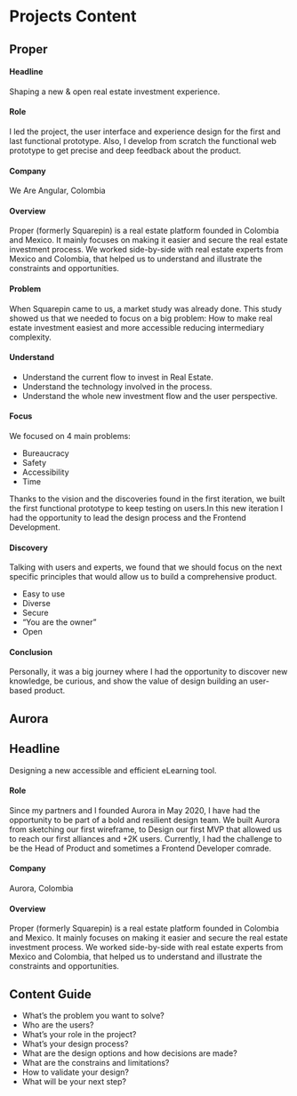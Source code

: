 # Projects Content

## Proper

#### Headline

Shaping a new & open real estate investment experience.

#### Role

I led the project, the user interface and experience design for the first and last functional prototype. Also, I develop from scratch the functional web prototype to get precise and deep feedback about the product.

#### Company

We Are Angular, Colombia

#### Overview

Proper (formerly Squarepin) is a real estate platform founded in Colombia and Mexico. It mainly focuses on making it easier and secure the real estate investment process. We worked side-by-side with real estate experts from Mexico and Colombia, that helped us to understand and illustrate the constraints and opportunities.

#### Problem

When Squarepin came to us, a market study was already done. This study showed us that we needed to focus on a big problem: How to make real estate investment easiest and more accessible reducing intermediary complexity.

#### Understand

- Understand the current flow to invest in Real Estate.
- Understand the technology involved in the process.
- Understand the whole new investment flow and the user perspective.

#### Focus

We focused on 4 main problems:

- Bureaucracy
- Safety
- Accessibility
- Time

Thanks to the vision and the discoveries found in the first iteration, we built the first functional prototype to keep testing on users.In this new iteration I had the opportunity to lead the design process and the Frontend Development.

#### Discovery

Talking with users and experts, we found that we should focus on the next specific principles that would allow us to build a comprehensive product.

- Easy to use
- Diverse
- Secure
- “You are the owner”
- Open

#### Conclusion

Personally, it was a big journey where I had the opportunity to discover new knowledge, be curious, and show the value of design building an user-based product.

## Aurora

## Headline

Designing a new accessible and efficient eLearning tool.

#### Role

Since my partners and I founded Aurora in May 2020, I have had the opportunity to be part of a bold and resilient design team. We built Aurora from sketching our first wireframe, to Design our first MVP that allowed us to reach our first alliances and +2K users. Currently, I had the challenge to be the Head of Product and sometimes a Frontend Developer comrade.

#### Company

Aurora, Colombia

#### Overview

Proper (formerly Squarepin) is a real estate platform founded in Colombia and Mexico. It mainly focuses on making it easier and secure the real estate investment process. We worked side-by-side with real estate experts from Mexico and Colombia, that helped us to understand and illustrate the constraints and opportunities.

## Content Guide

- What’s the problem you want to solve?
- Who are the users?
- What’s your role in the project?
- What’s your design process?
- What are the design options and how decisions are made?
- What are the constrains and limitations?
- How to validate your design?
- What will be your next step?
